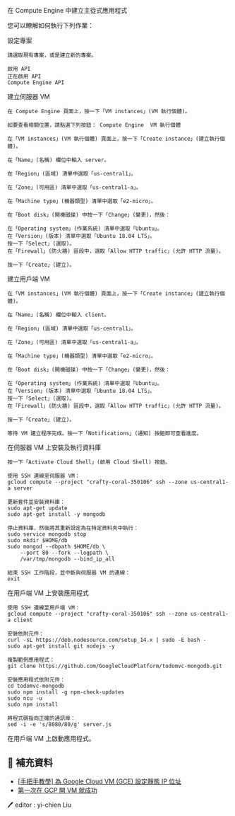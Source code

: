 在 Compute Engine 中建立主從式應用程式

您可以瞭解如何執行下列作業：

設定專案

    請選取現有專案，或是建立新的專案。

    啟用 API
    正在啟用 API
    Compute Engine API

建立伺服器 VM

    在 Compute Engine 頁面上，按一下「VM instances」(VM 執行個體)。

    如要查看相關位置，請點選下列按鈕： Compute Engine  VM 執行個體

    在「VM instances」(VM 執行個體) 頁面上，按一下「Create instance」(建立執行個體)。

    在「Name」(名稱) 欄位中輸入 server。

    在「Region」(區域) 清單中選取「us-central1」。

    在「Zone」(可用區) 清單中選取「us-central1-a」。

    在「Machine type」(機器類型) 清單中選取「e2-micro」。

    在「Boot disk」(開機磁碟) 中按一下「Change」(變更)，然後：

    在「Operating system」(作業系統) 清單中選取「Ubuntu」。
    在「Version」(版本) 清單中選取「Ubuntu 18.04 LTS」。
    按一下「Select」(選取)。
    在「Firewall」(防火牆) 區段中，選取「Allow HTTP traffic」(允許 HTTP 流量)。

    按一下「Create」(建立)。

建立用戶端 VM

    在「VM instances」(VM 執行個體) 頁面上，按一下「Create instance」(建立執行個體)。

    在「Name」(名稱) 欄位中輸入 client。

    在「Region」(區域) 清單中選取「us-central1」。

    在「Zone」(可用區) 清單中選取「us-central1-a」。

    在「Machine type」(機器類型) 清單中選取「e2-micro」。

    在「Boot disk」(開機磁碟) 中按一下「Change」(變更)，然後：

    在「Operating system」(作業系統) 清單中選取「Ubuntu」。
    在「Version」(版本) 清單中選取「Ubuntu 18.04 LTS」。
    按一下「Select」(選取)。
    在「Firewall」(防火牆) 區段中，選取「Allow HTTP traffic」(允許 HTTP 流量)。

    按一下「Create」(建立)。

    等待 VM 建立程序完成。按一下「Notifications」(通知) 按鈕即可查看進度。

在伺服器 VM 上安裝及執行資料庫

    按一下「Activate Cloud Shell」(啟用 Cloud Shell) 按鈕。

    使用 SSH 連線至伺服器 VM：
    gcloud compute --project "crafty-coral-350106" ssh --zone us-central1-a server
    
    更新套件並安裝資料庫：
    sudo apt-get update
    sudo apt-get install -y mongodb

    停止資料庫，然後將其重新設定為在特定資料夾中執行：
    sudo service mongodb stop
    sudo mkdir $HOME/db
    sudo mongod --dbpath $HOME/db \
        --port 80 --fork --logpath \
        /var/tmp/mongodb --bind_ip_all

    結束 SSH 工作階段，並中斷與伺服器 VM 的連線：
    exit

在用戶端 VM 上安裝應用程式

    使用 SSH 連線至用戶端 VM：
    gcloud compute --project "crafty-coral-350106" ssh --zone us-central1-a client

    安裝依附元件：
    curl -sL https://deb.nodesource.com/setup_14.x | sudo -E bash -
    sudo apt-get install git nodejs -y

    複製範例應用程式：
    git clone https://github.com/GoogleCloudPlatform/todomvc-mongodb.git

    安裝應用程式依附元件：
    cd todomvc-mongodb
    sudo npm install -g npm-check-updates
    sudo ncu -u
    sudo npm install

    將程式碼指向正確的通訊埠：
    sed -i -e 's/8080/80/g' server.js

在用戶端 VM 上啟動應用程式。





## 📖 補充資料
* [[手把手教學] 為 Google Cloud VM (GCE) 設定靜態 IP 位址](https://ikala.cloud/gce-static-ip-address/)
* [第一次在 GCP 開 VM 就成功](https://tech.ray247k.com/blog/202201-gcp-vm-basic/)


🖊️ editor : yi-chien Liu




